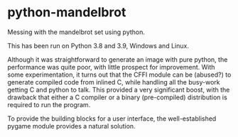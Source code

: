 # python-mandelbrot
Messing with the mandelbrot set using python.

This has been run on Python 3.8 and 3.9, Windows and Linux.

Although it was straightforward to generate an image with pure python, the performance was quite poor, with little prospect for improvement.  With some experimentation, it turns out that the CFFI module can be (abused?) to generate compiled code from inlined C, while handling all the busy-work getting C and python to talk.  This provided a very significant boost, with the drawback that either a C compiler or a binary (pre-compiled) distribution is required to run the program.

To provide the building blocks for a user interface, the well-established pygame module provides a natural solution.